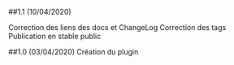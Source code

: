 ##1.1 (10/04/2020)

Correction des liens des docs et ChangeLog
Correction des tags
Publication en stable public

##1.0 (03/04/2020)
Création du plugin 
